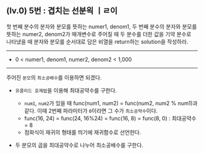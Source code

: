 ## (lv.0) 5번 : 겹치는 선분읙 ㅣㄹ이
첫 번째 분수의 분자와 분모를 뜻하는 numer1, denom1, 두 번째 분수의 분자와 분모를 뜻하는 numer2, denom2가 매개변수로 주어질 때 두 분수를 더한 값을 기약 분수로 나타냈을 때 분자와 분모를 순서대로 담은 비열을 return하는 solution을 작성하라.

***

* 0 < numer1, denom1, numer2, denom2 < 1,000


***

주어진 `분모`의 `최소공배수`를 이용하면 되겠다.

* `유클리드 호제법`을 이용해 최대공약수를 구한다.
    - `num1`, `num2`가 있을 때 func(num1, num2) = func(num2, num2 % num1)과 같다. 이때 2번째 파라미터가 `0`이라면 그 수가 `최소공약수`이다.
    - func(16, 24) = func(24, 16%24) = func(16, 8) = func(8, 0) : 최대공약수 = 8
    - 점화식이 재귀의 형태를 띄기에 재귀함수로 선언한다.

* 두 분모의 곱을 최대공약수로 나누어 최소공배수를 구한다.